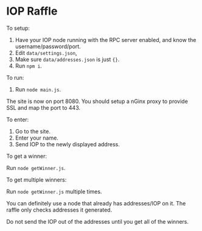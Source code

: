 # IOP Raffle

To setup:

1) Have your IOP node running with the RPC server enabled, and know the username/password/port.
2) Edit `data/settings.json`,
3) Make sure `data/addresses.json` is just `{}`.
4) Run `npm i`.

To run:

1) Run `node main.js`.

The site is now on port 8080. You should setup a nGinx proxy to provide SSL and map the port to 443.

To enter:

1) Go to the site.
2) Enter your name.
3) Send IOP to the newly displayed address.

To get a winner:

Run `node getWinner.js`.

To get multiple winners:

Run `node getWinner.js` multiple times.

You can definitely use a node that already has addresses/IOP on it. The raffle only checks addresses it generated.

Do not send the IOP out of the addresses until you get all of the winners.

